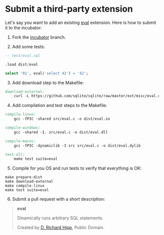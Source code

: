 # Submit a third-party extension

Let's say you want to add an existing [eval](https://sqlite.org/src/file/ext/misc/eval.c) extension. Here is how to submit it to the incubator:

1. Fork the [incubator](https://github.com/nalgeon/sqlean/tree/incubator) branch.

2. Add some tests:

```sql
-- test/eval.sql

.load dist/eval

select '01', eval('select 42') = '42';
```

3. Add download step to the Makefile:

```Makefile
download-external:
	curl -L https://github.com/sqlite/sqlite/raw/master/ext/misc/eval.c --output src/eval.c
```

4. Add compilation and test steps to the Makefile:

```Makefile
compile-linux:
	gcc -fPIC -shared src/eval.c -o dist/eval.so

compile-windows:
	gcc -shared -I. src/eval.c -o dist/eval.dll

compile-macos:
	gcc -fPIC -dynamiclib -I src src/eval.c -o dist/eval.dylib

test-all:
	make test suite=eval
```

5. Compile for you OS and run tests to verify that everything is OK:

```shell
make prepare-dist
make download-external
make compile-linux
make test suite=eval
```

6. Submit a pull request with a short description:

> **eval**
>
> Dinamically runs arbitrary SQL statements.
>
> Created by [D. Richard Hipp](https://sqlite.org/src/file/ext/misc/eval.c), Public Domain.

